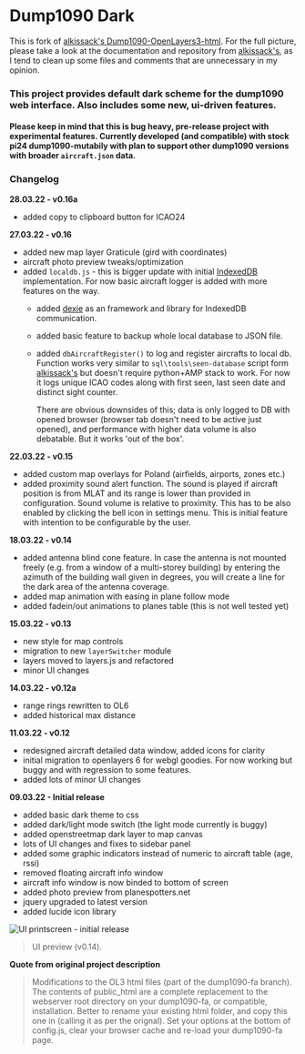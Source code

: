 # Dump1090 Dark

This is fork of [alkissack's Dump1090-OpenLayers3-html](https://github.com/alkissack/Dump1090-OpenLayers3-html). For the full picture, please take a look at the documentation and repository from [alkissack's](https://github.com/alkissack/Dump1090-OpenLayers3-html), as I tend to clean up some files and comments that are unnecessary in my opinion.

### This project provides default dark scheme for the dump1090 web interface. Also includes some new, ui-driven features.
#### Please keep in mind that this is bug heavy, pre-release project with experimental features. Currently developed (and compatible) with stock pi24 dump1090-mutabily with plan to support other dump1090 versions with broader `aircraft.json` data.

### Changelog
**28.03.22 - v0.16a**
- added copy to clipboard button for ICAO24

**27.03.22 - v0.16**
- added new map layer Graticule (gird with coordinates)
- aircraft photo preview tweaks/optimization
- added `localdb.js` - this is bigger update with initial [IndexedDB](https://developer.mozilla.org/en-US/docs/Web/API/IndexedDB_API) implementation. For now basic aircraft logger is added with more features on the way.
  - added [dexie](https://github.com/dexie/Dexie.js) as an framework and library for IndexedDB communication.
  - added basic feature to backup whole local database to JSON file.
  - added `dbAircraftRegister()` to log and register aircrafts to local db. Function works very similar to `sql\tools\seen-database` script form [alkissack's](https://github.com/alkissack/Dump1090-OpenLayers3-html) but doesn't require python+AMP stack to work. For now it logs unique ICAO codes along with first seen, last seen date and distinct sight counter.

	There are obvious downsides of this; data is only logged to DB with opened browser (browser tab doesn't need to be active just opened), and performance with higher data volume is also debatable. But it works 'out of the box'.

**22.03.22 - v0.15**
- added custom map overlays for Poland (airfields, airports, zones etc.)
- added proximity sound alert function. The sound is played if aircraft position is from MLAT and its range is lower than provided in configuration. Sound volume is relative to proximity. This has to be also enabled by clicking the bell icon in settings menu. This is initial feature with intention to be configurable by the user.

**18.03.22 - v0.14**
- added antenna blind cone feature. In case the antenna is not mounted freely (e.g. from a window of a multi-storey building) by entering the azimuth of the building wall given in degrees, you will create a line for the dark area of the antenna coverage.
- added map animation with easing in plane follow mode
- added fadein/out animations to planes table (this is not well tested yet)

**15.03.22 - v0.13**
- new style for map controls
- migration to new `layerSwitcher` module
- layers moved to layers.js and refactored
- minor UI changes

**14.03.22 - v0.12a**
- range rings rewritten to OL6
- added historical max distance

**11.03.22 - v0.12**
- redesigned aircraft detailed data window, added icons for clarity
- initial migration to openlayers 6 for webgl goodies. For now working but buggy and with regression to some features.
- added lots of minor UI changes

**09.03.22 - Initial release**
- added basic dark theme to css
- added dark/light mode switch (the light mode currently is buggy)
- added openstreetmap dark layer to map canvas
- lots of UI changes and fixes to sidebar panel
- added some graphic indicators instead of numeric to aircraft table (age, rssi)
- removed floating aircraft info window
- aircraft info window is now binded to bottom of screen
- added photo preview from planespotters.net
- jquery upgraded to latest version
- added lucide icon library

![UI printscreen - initial release](https://github.com/l4red0/Dump1090-Dark-UI/blob/master/screen.webp?raw=true)
> UI preview (v0.14).

**Quote from original project description**
> Modifications to the OL3 html files (part of the dump1090-fa branch). The contents of public_html are a complete replacement to the webserver root directory on your dump1090-fa, or compatible, installation. Better to rename your existing html folder, and copy this one in (calling it as per the orignal). Set your options at the bottom of config.js, clear your browser cache and re-load your dump1090-fa page.
